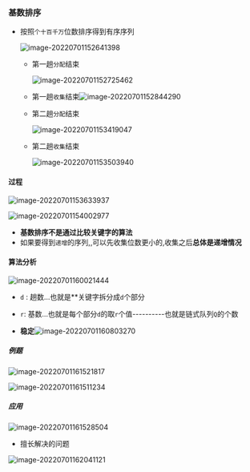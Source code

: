 ### 基数排序

- 按照`个十百千万`位数排序得到有序序列

  ![image-20220701152641398](https://cdn.jsdelivr.net/gh/DZX-hhh/Pictures/images/image-20220701152641398.png)

  - 第一趟`分配`结束

    ![image-20220701152725462](https://cdn.jsdelivr.net/gh/DZX-hhh/Pictures/images/image-20220701152725462.png)

  - 第一趟`收集`结束![image-20220701152844290](https://cdn.jsdelivr.net/gh/DZX-hhh/Pictures/images/image-20220701152844290.png)

  - 第二趟`分配`结束

    ![image-20220701153419047](https://cdn.jsdelivr.net/gh/DZX-hhh/Pictures/images/image-20220701153419047.png)

  - 第二趟`收集`结束

    ![image-20220701153503940](https://cdn.jsdelivr.net/gh/DZX-hhh/Pictures/images/image-20220701153503940.png)



#### 过程

![image-20220701153633937](https://cdn.jsdelivr.net/gh/DZX-hhh/Pictures/images/image-20220701153633937.png)



![image-20220701154002977](https://cdn.jsdelivr.net/gh/DZX-hhh/Pictures/images/image-20220701154002977.png)

- **基数排序不是通过比较关键字的算法**
- 如果要得到`递增`的序列,,可以先收集位数更小的,收集之后**总体是递增情况**



#### 算法分析

![image-20220701160021444](https://cdn.jsdelivr.net/gh/DZX-hhh/Pictures/images/image-20220701160021444.png)

- `d` : 趟数...也就是**关键字拆分成`d`个部分
- `r`:  基数...也就是每个部分`d`的取`r`个值----------也就是链式队列`Q`的个数

- **稳定**![image-20220701160803270](https://cdn.jsdelivr.net/gh/DZX-hhh/Pictures/images/image-20220701160803270.png)



##### 例题

![image-20220701161521817](https://cdn.jsdelivr.net/gh/DZX-hhh/Pictures/images/image-20220701161521817.png)



![image-20220701161511234](https://cdn.jsdelivr.net/gh/DZX-hhh/Pictures/images/image-20220701161511234.png)

##### 应用

![image-20220701161528504](https://cdn.jsdelivr.net/gh/DZX-hhh/Pictures/images/image-20220701161528504.png)

- 擅长解决的问题

![image-20220701162041121](https://cdn.jsdelivr.net/gh/DZX-hhh/Pictures/images/image-20220701162041121.png)